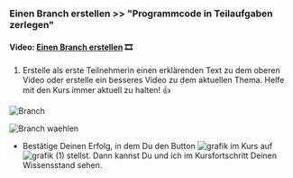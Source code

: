 ### **Einen Branch erstellen >> "Programmcode in Teilaufgaben zerlegen"**

#### **Video:**  [Einen Branch erstellen](https://maxeythschulede-my.sharepoint.com/:v:/g/personal/schwaiger_max-eyth-schule_de1/EchAhHMpwphMsYZs8mK8ugEBb-jbvdDL476o4bYkEnopbQ?e=6crjny) 🎞

1.  Erstelle als erste Teilnehmerin einen erklärenden Text zu dem oberen Video oder erstelle ein besseres Video zu dem aktuellen Thema.
Helfe mit den Kurs immer aktuell zu halten! 👍

![Branch](https://user-images.githubusercontent.com/78038701/233300537-dfc9a8eb-cc4d-45c7-af55-0240bbbc6987.jpg)

![Branch waehlen](https://user-images.githubusercontent.com/78038701/233300579-5b74661a-d092-4b56-8e6d-61e146465403.jpg)

-   Bestätige Deinen Erfolg, in dem Du den Button ![grafik](https://user-images.githubusercontent.com/78038701/230964845-fc4ace3c-7f16-40ad-8ba1-280b6795fa56.png)
im Kurs auf ![grafik (1)](https://user-images.githubusercontent.com/78038701/230964881-356a6d1e-bd72-4c26-aab5-03a17033ba67.png)
stellst. Dann kannst Du und ich im Kursfortschritt Deinen Wissensstand sehen.


